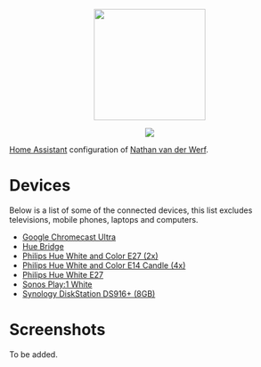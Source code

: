 <p align="center">
    <img src="https://upload.wikimedia.org/wikipedia/commons/thumb/6/6e/Home_Assistant_Logo.svg/2000px-Home_Assistant_Logo.svg.png" height="200">
</p>

<p align="center">
    <a href="https://travis-ci.org/nathan-van-der-werf/home-assistant"><img src="https://travis-ci.org/nathan-van-der-werf/home-assistant.svg?branch=master"/></a>
</p>

[Home Assistant](https://www.home-assistant.io/) configuration of [Nathan van der Werf](https://github.com/nathan-van-der-werf).

# Devices

Below is a list of some of the connected devices, this list excludes televisions, mobile phones, laptops and computers.

* [Google Chromecast Ultra](https://tweakers.net/pricewatch/588491/google-chromecast-ultra.html)
* [Hue Bridge](https://tweakers.net/pricewatch/467641/philips-hue-bridge-20.html)
* [Philips Hue White and Color E27 (2x)](https://tweakers.net/pricewatch/1115053/philips-hue-white-and-color-e27-25000-uur-806-lumen-duo-pack/specificaties/)
* [Philips Hue White and Color E14 Candle (4x)](https://tweakers.net/pricewatch/746825/philips-hue-white-and-color-e14-candle.html)
* [Philips Hue White E27](https://tweakers.net/pricewatch/467962/philips-hue-white-e27-single-pack.html)
* [Sonos Play:1 White](https://tweakers.net/pricewatch/1115053/philips-hue-white-and-color-e27-25000-uur-806-lumen-duo-pack/specificaties/)
* [Synology DiskStation DS916+ (8GB)](https://tweakers.net/product/488469/synology-diskstation-ds916+/)

# Screenshots

To be added.
